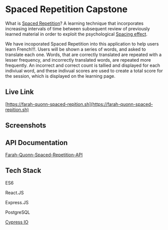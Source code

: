 # Spaced Repetition Capstone
What is [Spaced Repetition](https://en.wikipedia.org/wiki/Spaced_repetition)?
A learning technique that incorporates increasing intervals of time between subsequent review of previously learned material in order to exploit the psychological [Spacing effect](https://en.wikipedia.org/wiki/Spacing_effect).

We have incoporated Spaced Repetition into this application to help users learn French!!!. Users will be shown a series of words, and asked to translate each one. Words, that are correctly translated are repeated with a lesser frequency, and incorrectly translated words, are repeated more frequently. An incorrect and correct count is tallied and displayed for each indiviual word, and these indivual scores are used to create a total score for the session, which is displayed on the learning page.

## Live Link
[https://farah-quonn-spaced-repition.sh](https://farah-quonn-spaced-repition.sh)

## Screenshots

## API Documentation

[Farah-Quonn-Spaced-Repetition-API](https://github.com/thinkful-ei-bee/Farah-Quonn-Spaced-Repetition-Api)

## Tech Stack
ES6

React.JS

Express.JS

PostgreSQL

[Cypress IO](https://docs.cypress.io)

